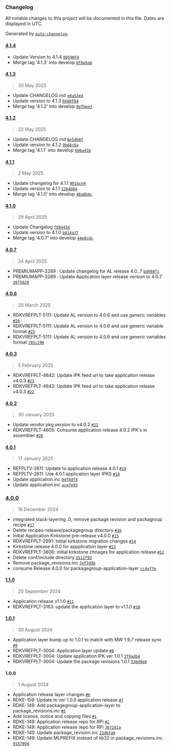 ### Changelog

All notable changes to this project will be documented in this file. Dates are displayed in UTC.

Generated by [`auto-changelog`](https://github.com/CookPete/auto-changelog).

#### [4.1.4](https://github.com/rdkcentral/meta-application-rdke-release/compare/4.1.3...4.1.4)

- Update Version to 4.1.4 [`09590f4`](https://github.com/rdkcentral/meta-application-rdke-release/commit/09590f4eafeefc5f053fb2274d6e92598757111e)
- Merge tag '4.1.3' into develop [`0f8e6ab`](https://github.com/rdkcentral/meta-application-rdke-release/commit/0f8e6ab3af0ef0fd6c90bcf54d1290add2c3e372)

#### [4.1.3](https://github.com/rdkcentral/meta-application-rdke-release/compare/4.1.2...4.1.3)

> 30 May 2025

- Update CHANGELOG.md [`e0a53e4`](https://github.com/rdkcentral/meta-application-rdke-release/commit/e0a53e417fd71af86f2a97f31d0a0927f750df4b)
- Update version to 4.1.3 [`6b80f94`](https://github.com/rdkcentral/meta-application-rdke-release/commit/6b80f94577800a1479e26c82969cf22f231599b8)
- Merge tag '4.1.2' into develop [`0efbee3`](https://github.com/rdkcentral/meta-application-rdke-release/commit/0efbee380aee2493b4b8a258f306e7246e056a14)

#### [4.1.2](https://github.com/rdkcentral/meta-application-rdke-release/compare/4.1.1...4.1.2)

> 22 May 2025

- Update CHANGELOG.md [`6e5db8f`](https://github.com/rdkcentral/meta-application-rdke-release/commit/6e5db8f6705f390537f0494239ec883feccf9a77)
- Update version to 4.1.2 [`9b68c6a`](https://github.com/rdkcentral/meta-application-rdke-release/commit/9b68c6a0dd4303c83bf0db94e53e49cccf4beda9)
- Merge tag '4.1.1' into develop [`696a41b`](https://github.com/rdkcentral/meta-application-rdke-release/commit/696a41b7d52f58d1a095d960c2853bf0b893ecb8)

#### [4.1.1](https://github.com/rdkcentral/meta-application-rdke-release/compare/4.1.0...4.1.1)

> 2 May 2025

- Update changelog for 4.1.1 [`991bce9`](https://github.com/rdkcentral/meta-application-rdke-release/commit/991bce90600c6845ee20ae64952d9d7fa9c2379d)
- Update version to 4.1.1 [`1284b84`](https://github.com/rdkcentral/meta-application-rdke-release/commit/1284b843269ef857c1b9230735e1f859f5412db4)
- Merge tag '4.1.0' into develop [`48a0b4c`](https://github.com/rdkcentral/meta-application-rdke-release/commit/48a0b4c5916d5678c37e95f7c563f382a2b7ef60)

#### [4.1.0](https://github.com/rdkcentral/meta-application-rdke-release/compare/4.0.7...4.1.0)

> 29 April 2025

- Update Changelog [`f89443d`](https://github.com/rdkcentral/meta-application-rdke-release/commit/f89443dda667de3d5e440b14376f161e382bee71)
- Update version to 4.1.0 [`b814a37`](https://github.com/rdkcentral/meta-application-rdke-release/commit/b814a37df6eaf9c613b69839fa3ffa96a929f406)
- Merge tag '4.0.7' into develop [`44e8cdc`](https://github.com/rdkcentral/meta-application-rdke-release/commit/44e8cdc4f51b931ec44b0aaf4aaa2d4a8c54d72c)

#### [4.0.7](https://github.com/rdkcentral/meta-application-rdke-release/compare/4.0.6...4.0.7)

> 24 April 2025

- PREMIUMAPP-3289 : Update changelog for AL release 4.0..7 [`bd980fc`](https://github.com/rdkcentral/meta-application-rdke-release/commit/bd980fc86a125117f7633ed220685a0d45389d9c)
- PREMIUMAPP-3289 : Update Application layer release version to 4.0.7 [`26f5628`](https://github.com/rdkcentral/meta-application-rdke-release/commit/26f56283e708e3158e84ae6ace1bec52a2a7664a)

#### [4.0.6](https://github.com/rdkcentral/meta-application-rdke-release/compare/4.0.3...4.0.6)

> 20 March 2025

- RDKVREFPLT-5111: Update AL version to 4.0.6 and use generic variables [`#26`](https://github.com/rdkcentral/meta-application-rdke-release/pull/26)
- RDKVREFPLT-5111: Update AL version to 4.0.6 and use generic variable format [`#25`](https://github.com/rdkcentral/meta-application-rdke-release/pull/25)
- RDKVREFPLT-5111: Update AL version to 4.0.6 and use generic variables format [`785c190`](https://github.com/rdkcentral/meta-application-rdke-release/commit/785c190735fefb483c6aafd216baeb6929643aba)

#### [4.0.3](https://github.com/rdkcentral/meta-application-rdke-release/compare/4.0.2...4.0.3)

> 5 February 2025

- RDKVREFPLT-4642: Update IPK feed url to take application release v4.0.3 [`#23`](https://github.com/rdkcentral/meta-application-rdke-release/pull/23)
- RDKVREFPLT-4642: Update IPK feed url to take application release v4.0.3 [`#22`](https://github.com/rdkcentral/meta-application-rdke-release/pull/22)

#### [4.0.2](https://github.com/rdkcentral/meta-application-rdke-release/compare/4.0.1...4.0.2)

> 30 January 2025

- Update vendor pkg version to v4.0.2 [`#21`](https://github.com/rdkcentral/meta-application-rdke-release/pull/21)
- RDKVREFPLT-4605: Consume application release 4.0.2 IPK's in assembler [`#20`](https://github.com/rdkcentral/meta-application-rdke-release/pull/20)

#### [4.0.1](https://github.com/rdkcentral/meta-application-rdke-release/compare/4.0.0...4.0.1)

> 17 January 2025

- REFPLTV-2611: Update to application release 4.0.1 [`#19`](https://github.com/rdkcentral/meta-application-rdke-release/pull/19)
- REFPLTV-2611: Use 4.0.1 application layer IPKS [`#18`](https://github.com/rdkcentral/meta-application-rdke-release/pull/18)
- Update application.inc [`04f8df4`](https://github.com/rdkcentral/meta-application-rdke-release/commit/04f8df4ec7234ac9d60d7f8caefb0cd2868cb052)
- Update application.inc [`ace7e93`](https://github.com/rdkcentral/meta-application-rdke-release/commit/ace7e93364e53cd884c06e34ec2438697bc266ad)

### [4.0.0](https://github.com/rdkcentral/meta-application-rdke-release/compare/1.1.0...4.0.0)

> 16 December 2024

- integrated stack-layering .0, remove package revision and packagroup recipe [`#17`](https://github.com/rdkcentral/meta-application-rdke-release/pull/17)
- Delete recipes-release/packagegroup directory [`#16`](https://github.com/rdkcentral/meta-application-rdke-release/pull/16)
- Initial Application Kirkstone pre-release v4.0.0 [`#15`](https://github.com/rdkcentral/meta-application-rdke-release/pull/15)
- RDKVREFPLT-2991: Initial kirkstone migration changes [`#14`](https://github.com/rdkcentral/meta-application-rdke-release/pull/14)
- Kirkstone release 4.0.0 for appplication layer [`#13`](https://github.com/rdkcentral/meta-application-rdke-release/pull/13)
- RDKVREFPLT-3808: initial kirkstone chnages for application release [`#12`](https://github.com/rdkcentral/meta-application-rdke-release/pull/12)
- Delete conf/include directory [`2511f93`](https://github.com/rdkcentral/meta-application-rdke-release/commit/2511f93d568f91b273271d08df11f8d619ea8539)
- Remove package_revisions.inc [`7ef7d9b`](https://github.com/rdkcentral/meta-application-rdke-release/commit/7ef7d9bf44f6443020944478817aac5c5fd01067)
- consume Release 4.0.0 for packagegroup-application-layer [`cc4af7e`](https://github.com/rdkcentral/meta-application-rdke-release/commit/cc4af7e3a18298c910473230ca603b5aff85893f)

#### [1.1.0](https://github.com/rdkcentral/meta-application-rdke-release/compare/1.0.1...1.1.0)

> 20 September 2024

- Application release v1.1.0 [`#11`](https://github.com/rdkcentral/meta-application-rdke-release/pull/11)
- RDKVREFPLT-3163: update the application layer to v1.1.0 [`#10`](https://github.com/rdkcentral/meta-application-rdke-release/pull/10)

#### [1.0.1](https://github.com/rdkcentral/meta-application-rdke-release/compare/1.0.0...1.0.1)

> 30 August 2024

- Application layer bump up to 1.0.1 to match with MW 1.9.7 release sync [`#9`](https://github.com/rdkcentral/meta-application-rdke-release/pull/9)
- RDKVREFPLT-3004: Application layer update [`#8`](https://github.com/rdkcentral/meta-application-rdke-release/pull/8)
- RDKVREFPLT-3004: Update application IPK ver 1.0.1 [`3f9adb4`](https://github.com/rdkcentral/meta-application-rdke-release/commit/3f9adb420ab0c8e740c20b1ffb3f2e1de38b1488)
- RDKVREFPLT-3004: Update the package revisions 1.0.1 [`330d9e8`](https://github.com/rdkcentral/meta-application-rdke-release/commit/330d9e84983cf0b81dfbdc6f407ae7b971b24c56)

#### 1.0.0

> 1 August 2024

- Application release layer changes [`#6`](https://github.com/rdkcentral/meta-application-rdke-release/pull/6)
- RDKE-159: Update to ver 1.0.0 application release [`#7`](https://github.com/rdkcentral/meta-application-rdke-release/pull/7)
- RDKE-149: Add packagegroup-application-layer to package_revisions.inc [`#5`](https://github.com/rdkcentral/meta-application-rdke-release/pull/5)
- Add license, notice and copying files [`#1`](https://github.com/rdkcentral/meta-application-rdke-release/pull/1)
- RDKE-149: Application release repo for RPi  [`#2`](https://github.com/rdkcentral/meta-application-rdke-release/pull/2)
- RDKE-149: Application release repo for RPi [`3672d1a`](https://github.com/rdkcentral/meta-application-rdke-release/commit/3672d1ab405bcdf136ef0d8ca1a57ede041ecc35)
- RDKE-140: Update package_revision.inc [`22d6fa0`](https://github.com/rdkcentral/meta-application-rdke-release/commit/22d6fa0b380d31c7637ac0d461ca376692c7cc5b)
- RDKE-149: Update MLPREFIX instead of lib32 in package_revisions.inc [`9157894`](https://github.com/rdkcentral/meta-application-rdke-release/commit/91578941a96b12fa729c5033e1e458f604fecf0d)
